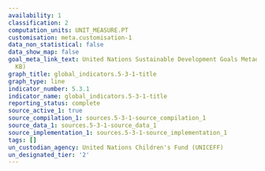 ```yaml
---
availability: 1
classification: 2
computation_units: UNIT_MEASURE.PT
customisation: meta.customisation-1
data_non_statistical: false
data_show_map: false
goal_meta_link_text: United Nations Sustainable Development Goals Metadata (PDF 207
  KB)
graph_title: global_indicators.5-3-1-title
graph_type: line
indicator_number: 5.3.1
indicator_name: global_indicators.5-3-1-title
reporting_status: complete
source_active_1: true
source_compilation_1: sources.5-3-1-source_compilation_1
source_data_1: sources.5-3-1-source_data_1
source_implementation_1: sources.5-3-1-source_implementation_1
tags: []
un_custodian_agency: United Nations Children's Fund (UNICEFF)
un_designated_tier: '2'
---
```

